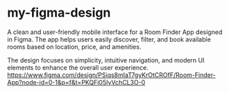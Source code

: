 # my-figma-design
A clean and user-friendly mobile interface for a Room Finder App designed in Figma. The app helps users easily discover, filter, and book available rooms based on location, price, and amenities.

The design focuses on simplicity, intuitive navigation, and modern UI elements to enhance the overall user experience.
https://www.figma.com/design/PSiqs8mIaT7gyKrOtCROfF/Room-Finder-App?node-id=0-1&p=f&t=PKQFi05IyVchCL3O-0
